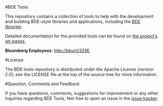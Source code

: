 #BDE Tools

This repository contains a collection of tools to help with the development and
building BDE-style libraries and applications, including the
[BDE libraries](https://github.com/bloomberg/bde).

Detailed documentation for the provided tools can be found on
[the project's gh-pages](https://bloomberg.github.io/bde-tools).

**Bloomberg Employees**: [http://bburl/i3Z6E](http://bburl/Bs67K)

#License

The BDE tools repository is distributed under the Apache License (version 2.0);
see the LICENSE file at the top of the source tree for more information.

#Question, Comments and Feedback

If you have questions, comments, suggestions for improvement or any other
inquiries regarding BDE Tools, feel free to open an issue in the
[issue tracker](https://github.com/bloomberg/bde-tools/issues).
